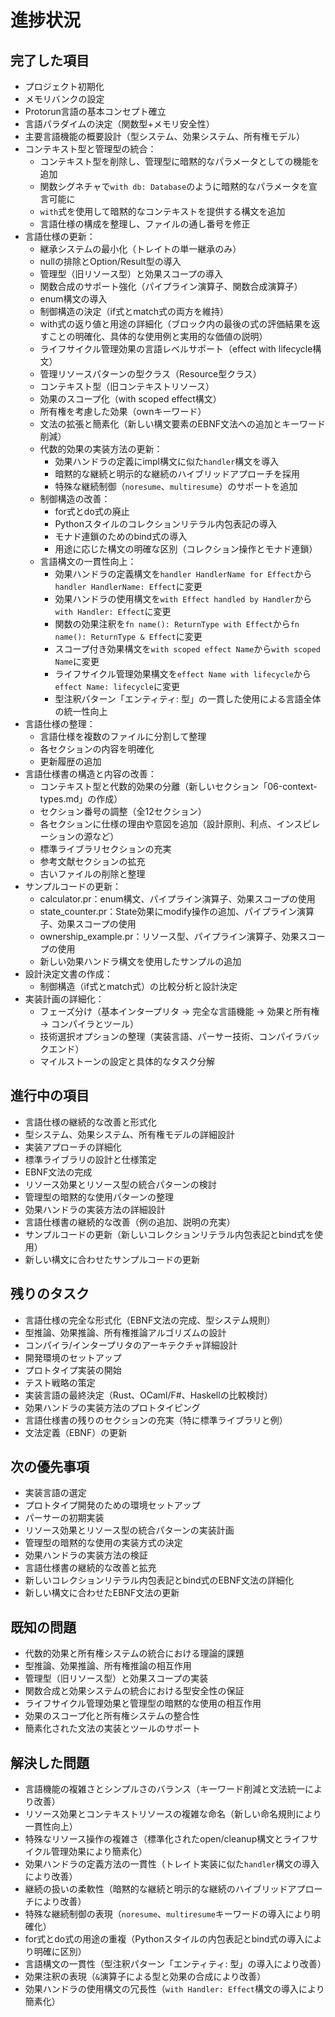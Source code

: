 # 進捗状況

## 完了した項目
- プロジェクト初期化
- メモリバンクの設定
- Protorun言語の基本コンセプト確立
- 言語パラダイムの決定（関数型+メモリ安全性）
- 主要言語機能の概要設計（型システム、効果システム、所有権モデル）
- コンテキスト型と管理型の統合：
  - コンテキスト型を削除し、管理型に暗黙的なパラメータとしての機能を追加
  - 関数シグネチャで`with db: Database`のように暗黙的なパラメータを宣言可能に
  - `with`式を使用して暗黙的なコンテキストを提供する構文を追加
  - 言語仕様の構成を整理し、ファイルの通し番号を修正
- 言語仕様の更新：
  - 継承システムの最小化（トレイトの単一継承のみ）
  - nullの排除とOption/Result型の導入
  - 管理型（旧リソース型）と効果スコープの導入
  - 関数合成のサポート強化（パイプライン演算子、関数合成演算子）
  - enum構文の導入
  - 制御構造の決定（if式とmatch式の両方を維持）
  - with式の返り値と用途の詳細化（ブロック内の最後の式の評価結果を返すことの明確化、具体的な使用例と実用的な価値の説明）
  - ライフサイクル管理効果の言語レベルサポート（effect with lifecycle構文）
  - 管理リソースパターンの型クラス（Resource<R>型クラス）
  - コンテキスト型（旧コンテキストリソース）
  - 効果のスコープ化（with scoped effect構文）
  - 所有権を考慮した効果（ownキーワード）
  - 文法の拡張と簡素化（新しい構文要素のEBNF文法への追加とキーワード削減）
  - 代数的効果の実装方法の更新：
    - 効果ハンドラの定義にimpl構文に似た`handler`構文を導入
    - 暗黙的な継続と明示的な継続のハイブリッドアプローチを採用
    - 特殊な継続制御（`noresume`、`multiresume`）のサポートを追加
  - 制御構造の改善：
    - for式とdo式の廃止
    - Pythonスタイルのコレクションリテラル内包表記の導入
    - モナド連鎖のためのbind式の導入
    - 用途に応じた構文の明確な区別（コレクション操作とモナド連鎖）
  - 言語構文の一貫性向上：
    - 効果ハンドラの定義構文を`handler HandlerName for Effect`から`handler HandlerName: Effect`に変更
    - 効果ハンドラの使用構文を`with Effect handled by Handler`から`with Handler: Effect`に変更
    - 関数の効果注釈を`fn name(): ReturnType with Effect`から`fn name(): ReturnType & Effect`に変更
    - スコープ付き効果構文を`with scoped effect Name`から`with scoped Name`に変更
    - ライフサイクル管理効果構文を`effect Name with lifecycle`から`effect Name: lifecycle`に変更
    - 型注釈パターン「エンティティ: 型」の一貫した使用による言語全体の統一性向上
- 言語仕様の整理：
  - 言語仕様を複数のファイルに分割して整理
  - 各セクションの内容を明確化
  - 更新履歴の追加
- 言語仕様書の構造と内容の改善：
  - コンテキスト型と代数的効果の分離（新しいセクション「06-context-types.md」の作成）
  - セクション番号の調整（全12セクション）
  - 各セクションに仕様の理由や意図を追加（設計原則、利点、インスピレーションの源など）
  - 標準ライブラリセクションの充実
  - 参考文献セクションの拡充
  - 古いファイルの削除と整理
- サンプルコードの更新：
  - calculator.pr：enum構文、パイプライン演算子、効果スコープの使用
  - state_counter.pr：State効果にmodify操作の追加、パイプライン演算子、効果スコープの使用
  - ownership_example.pr：リソース型、パイプライン演算子、効果スコープの使用
  - 新しい効果ハンドラ構文を使用したサンプルの追加
- 設計決定文書の作成：
  - 制御構造（if式とmatch式）の比較分析と設計決定
- 実装計画の詳細化：
  - フェーズ分け（基本インタープリタ → 完全な言語機能 → 効果と所有権 → コンパイラとツール）
  - 技術選択オプションの整理（実装言語、パーサー技術、コンパイラバックエンド）
  - マイルストーンの設定と具体的なタスク分解

## 進行中の項目
- 言語仕様の継続的な改善と形式化
- 型システム、効果システム、所有権モデルの詳細設計
- 実装アプローチの詳細化
- 標準ライブラリの設計と仕様策定
- EBNF文法の完成
- リソース効果とリソース型の統合パターンの検討
- 管理型の暗黙的な使用パターンの整理
- 効果ハンドラの実装方法の詳細設計
- 言語仕様書の継続的な改善（例の追加、説明の充実）
- サンプルコードの更新（新しいコレクションリテラル内包表記とbind式を使用）
- 新しい構文に合わせたサンプルコードの更新

## 残りのタスク
- 言語仕様の完全な形式化（EBNF文法の完成、型システム規則）
- 型推論、効果推論、所有権推論アルゴリズムの設計
- コンパイラ/インタープリタのアーキテクチャ詳細設計
- 開発環境のセットアップ
- プロトタイプ実装の開始
- テスト戦略の策定
- 実装言語の最終決定（Rust、OCaml/F#、Haskellの比較検討）
- 効果ハンドラの実装方法のプロトタイピング
- 言語仕様書の残りのセクションの充実（特に標準ライブラリと例）
- 文法定義（EBNF）の更新

## 次の優先事項
- 実装言語の選定
- プロトタイプ開発のための環境セットアップ
- パーサーの初期実装
- リソース効果とリソース型の統合パターンの実装計画
- 管理型の暗黙的な使用の実装方式の決定
- 効果ハンドラの実装方法の検証
- 言語仕様書の継続的な改善と拡充
- 新しいコレクションリテラル内包表記とbind式のEBNF文法の詳細化
- 新しい構文に合わせたEBNF文法の更新

## 既知の問題
- 代数的効果と所有権システムの統合における理論的課題
- 型推論、効果推論、所有権推論の相互作用
- 管理型（旧リソース型）と効果スコープの実装
- 関数合成と効果システムの統合における型安全性の保証
- ライフサイクル管理効果と管理型の暗黙的な使用の相互作用
- 効果のスコープ化と所有権システムの整合性
- 簡素化された文法の実装とツールのサポート

## 解決した問題
- 言語機能の複雑さとシンプルさのバランス（キーワード削減と文法統一により改善）
- リソース効果とコンテキストリソースの複雑な命名（新しい命名規則により一貫性向上）
- 特殊なリソース操作の複雑さ（標準化されたopen/cleanup構文とライフサイクル管理効果により簡素化）
- 効果ハンドラの定義方法の一貫性（トレイト実装に似た`handler`構文の導入により改善）
- 継続の扱いの柔軟性（暗黙的な継続と明示的な継続のハイブリッドアプローチにより改善）
- 特殊な継続制御の表現（`noresume`、`multiresume`キーワードの導入により明確化）
- for式とdo式の用途の重複（Pythonスタイルの内包表記とbind式の導入により明確に区別）
- 言語構文の一貫性（型注釈パターン「エンティティ: 型」の導入により改善）
- 効果注釈の表現（`&`演算子による型と効果の合成により改善）
- 効果ハンドラの使用構文の冗長性（`with Handler: Effect`構文の導入により簡素化）
